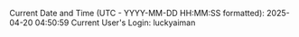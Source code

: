 Current Date and Time (UTC - YYYY-MM-DD HH:MM:SS formatted): 2025-04-20 04:50:59
Current User's Login: luckyaiman
